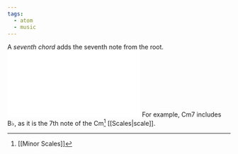 ```yaml
---
tags:
  - atom
  - music
---
```

A *seventh chord* adds the seventh note from the root.
![1000|center](seventh-chords.excalidraw.md)
For example, $\text{Cm7}$ includes $\text{B}\flat$, as it is the $7$th note of the $\text{Cm}$[^1] [[Scales|scale]].

[^1]: [[Minor Scales]]
